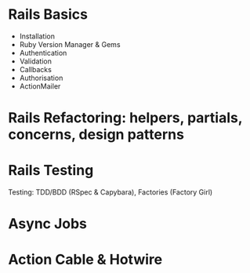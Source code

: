 

# Rails Basics

* Installation 
* Ruby Version Manager & Gems
* Authentication 
* Validation
* Callbacks
* Authorisation
* ActionMailer

# Rails Refactoring: helpers, partials, concerns, design patterns

# Rails Testing
Testing: TDD/BDD (RSpec & Capybara), Factories (Factory Girl)

# Async Jobs

# Action Cable & Hotwire

